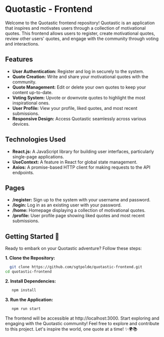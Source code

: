 # Quotastic - Frontend

Welcome to the Quotastic frontend repository! Quotastic is an application that inspires and motivates users through a collection of motivational quotes. This frontend allows users to register, create motivational quotes, review other users' quotes, and engage with the community through voting and interactions.

## Features

- **User Authentication:** Register and log in securely to the system.
- **Quote Creation:** Write and share your motivational quotes with the community.
- **Quote Management:** Edit or delete your own quotes to keep your content up-to-date.
- **Voting System:** Upvote or downvote quotes to highlight the most inspirational ones.
- **User Profile:** View your profile, liked quotes, and most recent submissions.
- **Responsive Design:** Access Quotastic seamlessly across various devices.

## Technologies Used

- **React.js:** A JavaScript library for building user interfaces, particularly single-page applications.
- **UseContext:** A feature in React for global state management.
- **Axios:** A promise-based HTTP client for making requests to the API endpoints.

## Pages

- **/register:** Sign up to the system with your username and password.
- **/login:** Log in as an existing user with your password.
- **/home:** Homepage displaying a collection of motivational quotes.
- **/profile:** User profile page showing liked quotes and most recent submissions.

## Getting Started 🚀

Ready to embark on your Quotastic adventure? Follow these steps:

**1. Clone the Repository:**

```sh
  git clone https://github.com/sgtpolde/quotastic-frontend.git
cd quotastic-frontend
```

**2. Install Dependencies:**

```sh
   npm install
```

**3. Run the Application:**

```sh
   npm run start
```

The frontend will be accessible at http://localhost:3000. Start exploring and engaging with the Quotastic community!
Feel free to explore and contribute to this project. Let's inspire the world, one quote at a time! ✨🌍📚
